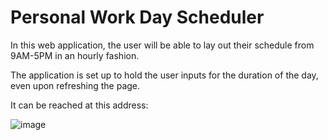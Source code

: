 # Personal Work Day Scheduler

In this web application, the user will be able to lay out their schedule from 9AM-5PM in an hourly fashion.

The application is set up to hold the user inputs for the duration of the day, even upon refreshing the page.

It can be reached at this address:



![image](https://user-images.githubusercontent.com/74980325/111057073-1766ee00-844a-11eb-96ff-d952526f756d.png)
